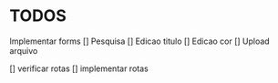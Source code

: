 # TODOS

Implementar forms
[] Pesquisa
[] Edicao titulo
[] Edicao cor
[] Upload arquivo

[] verificar rotas
[] implementar rotas
